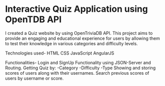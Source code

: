 # Interactive Quiz Application using OpenTDB API

I created a Quiz website by using OpenTriviaDB API. This project aims to provide an engaging and educational experience for users by allowing them to test their knowledge in various categories and difficulty levels.

Technologies used-
HTML
CSS
JavaScript
AngularJS

Functionalities-
Login and SignUp Functionality using JSON-Server and Routing.
Getting Quiz by:
    -Category
    -Difficulty
    -Type
Showing and storing scores of users along with their usernames.
Search previous scores of users by username or score.


